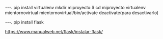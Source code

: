 

---. pip install virtualenv
    mkdir miproyecto $ cd miproyecto
    virtualenv mientornovirtual
    mientornovirtual/bin/activate
    deactivate(para desactivarlo)

---. pip install flask


https://www.manualweb.net/flask/instalar-flask/
